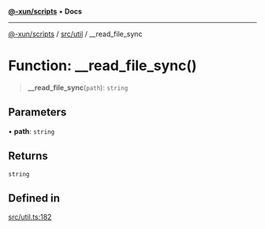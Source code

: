 [**@-xun/scripts**](../../../README.md) • **Docs**

***

[@-xun/scripts](../../../README.md) / [src/util](../README.md) / \_\_read\_file\_sync

# Function: \_\_read\_file\_sync()

> **\_\_read\_file\_sync**(`path`): `string`

## Parameters

• **path**: `string`

## Returns

`string`

## Defined in

[src/util.ts:182](https://github.com/Xunnamius/xscripts/blob/5eb9deff748ee6e4af3c57a16f6370d16bb97bfb/src/util.ts#L182)
